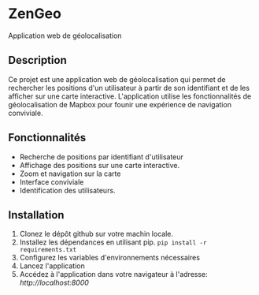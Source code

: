 # ZenGeo
Application web de géolocalisation

## Description
Ce projet est une application web de géolocalisation qui permet de rechercher les positions d'un utilisateur à partir de son identifiant et de les afficher sur une carte interactive. L'application utilise les fonctionnalités de géolocalisation de Mapbox pour founir une expérience de navigation conviviale.

## Fonctionnalités
- Recherche de positions par identifiant d'utilisateur
- Affichage des positions sur une carte interactive.
- Zoom et navigation sur la carte
- Interface conviviale
- Identification des utilisateurs.

## Installation
1. Clonez le dépôt github sur votre machin locale.
2. Installez les dépendances en utilisant pip.
``` pip install -r requirements.txt ```
4. Configurez les variables d'environnements nécessaires
5. Lancez l'application
6. Accédez à l'application dans votre navigateur à l'adresse:
*http://localhost:8000*
